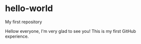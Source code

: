 # hello-world
My first repository

Hellow everyone, I'm very glad to see you!
This is my first GitHub experience.
